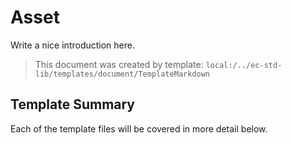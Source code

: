 [//]: # ( =====preserve===== start-Introduction ===== )
# Asset

Write a nice introduction here.

[//]: # ( =====preserve===== end-Introduction ===== )

> This document was created by template: `local:/../ec-std-lib/templates/document/TemplateMarkdown`

<a name="template-summary"></a>
## Template Summary

Each of the template files will be covered in more detail below.

